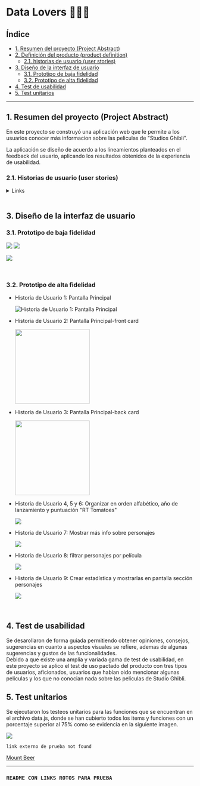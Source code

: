 # Data Lovers 📝😻💖

## Índice

* [1. Resumen del proyecto (Project Abstract)](#1-resumen-del-proyecto-project-abstract)
* [2. Definición del producto (product definition)](#2-definición-del-producto-product-definition)
  - [2.1. historias de usuario (user stories)](#21-historias-de-usuario-user-stories)
* [3. Diseño de la interfaz de usuario](#3-diseño-de-la-interfaz-de-usuario)
  - [3.1. Prototipo de baja fidelidad](#31-prototipo-de-baja-fidelidad)
  - [3.2. Prototipo de alta fidelidad](#32-prototipo-de-alta-fidelidad)
* [4. Test de usabilidad](#4-test-de-usabilidad)
* [5. Test unitarios](#5-test-unitarios)

***

## 1. Resumen del proyecto (Project Abstract)

En este proyecto se construyó una aplicación web que le permite a los usuarios conocer más informacion sobre las peliculas de "Studios Ghibli".

La aplicación se diseño de acuerdo a los lineamientos planteados en el feedback del usuario, aplicando los resultados obtenidos de la experiencia de usabilidad.


### 2.1. Historias de usuario (user stories)

  <details><summary>Links</summary><p>

  * [Historia de Usuario 1: Pantalla Principal](https://trello.com/c/RmsttARv/82-historia-de-usuario-1-pantalla-principal 
  )

  * [Historia de Usuario 2: Pantalla Principal-front card](https://trello.com/c/hylOTh77/90-historia-de-usuario-2-pantalla-principal-front-card
  )

  * [Historia de Usuario 3: Pantalla Principal-back card](https://trello.com/c/hh3HLkNc/89-historia-de-usuario-3-pantalla-principal-back-card
  )

  * [Historia de Usuario 4: Organizar en orden alfabético](https://trello.com/c/KoWXJ2fa/80-historia-de-usuario-4-organizar-en-orden-alfab%C3%A9tico
  )

  * [Historia de Usuario 5: Organizar por año de lanzamiento](https://trello.com/c/JDIurZlM/84-historia-de-usuario-5-organizar-por-a%C3%B1o-de-lanzamiento
  )

  * [Historia de Usuario 6: Organizar por puntuación "Rt tomatoes"](https://trello.com/c/on8uZLGw/83-historia-de-usuario-6-organizar-por-puntuaci%C3%B3n-rt-tomatoes
  )

  * [Historia de Usuario 7: Mostrar más info sobre personajes](https://trello.com/c/UE4QCk6p/91-historia-de-usuario-7-mostrar-m%C3%A1s-info-sobre-personajes
  )

  * [Historia de Usuario 8: filtrar personajes por película](https://trello.com/c/PxTEc2QE/81-historia-de-usuario-8-filtrar-personajes-por-pel%C3%ADcula
  )

  - [Historia de Usuario 9: Crear estadística y mostrarlas en pantalla sección personajes](https://trello.com/c/KRm7RsNq/93-historia-de-usuario-9-crear-estad%C3%ADstica-con-reduce-y-mostrarlas-en-pantalla
  )
  
</p></details>

<br>

## 3. Diseño de la interfaz de usuario

### 3.1. Prototipo de baja fidelidad

<img src = "https://trello.com/1/cards/60ff39a360b96f71a93bf75a/attachments/6101357ee25e7568d0e78aec/download/WhatsApp_Image_2021-07-27_at_7.07.10_PM.jpeg">

<img src = "https://trello.com/1/cards/60ff39a360b96f71a93bf75a/attachments/6101357b050f5706a101fe2e/download/WhatsApp_Image_2021-07-27_at_7.07.10_PM_(1).jpeg"> 

<img src = "https://trello.com/1/cards/60ff39a360b96f71a93bf75a/attachments/6101368c3d09813a1636e383/download/prototipo_lapiz_y_papel.png
">

<br>

### 3.2. Prototipo de alta fidelidad

  * Historia de Usuario 1: Pantalla Principal

    ![Historia de Usuario 1: Pantalla Principal](src\IMG\H.U.1-Desktop(Readme).jpg)
  

  * Historia de Usuario 2: Pantalla Principal-front card

    <img src = "src\IMG\H.U.2-FrontCard(readme).jpg" height = "200px">

  * Historia de Usuario 3: Pantalla Principal-back card

    <img src = "src\IMG\H.U.3 Back Card (readme).jpg" height = "200px">

  * Historia de Usuario 4, 5 y 6: Organizar en orden alfabético, año de lanzamiento y puntuación "RT Tomatoes"

    <img src = "src\IMG\H.U.4-5-6-Ordenar (Readme).jpg">

  * Historia de Usuario 7: Mostrar más info sobre personajes

    <img src = "src\IMG\H.U.7-Mostrar personajes (readme).jpg">

  * Historia de Usuario 8: filtrar personajes por película

    <img src = "src\IMG\H.U.8-Filtrar Personajes (Readme).jpg">

  * Historia de Usuario 9: Crear estadística y mostrarlas en pantalla sección personajes

    <img src = "src\IMG\H.U.9-Estadisticas (readme).jpg">

<br>

## 4. Test de usabilidad
 Se desarollaron de forma guiada permitiendo obtener opiniones, consejos, sugerencias en cuanto a aspectos visuales se refiere, ademas de algunas sugerencias y gustos de las funcionalidades.<br>
 Debido a que existe una amplia y variada gama de test de usabilidad, en este proyecto se aplico el test de uso pactado del producto con tres tipos de usuarios, aficionados, usuarios que habian oido mencionar algunas peliculas y los que no conocian nada sobre las peliculas de Studio Ghibli.

## 5. Test unitarios
Se ejecutaron los testeos unitarios para las funciones que se encuentran en el  archivo  data.js, donde se han cubierto todos los items y funciones con un porcentaje superior al 75% como se evidencia en la siguiente imagen.

<img src = "src\IMG\testunitario.PNG">

`link externo de prueba not found`

[Mount Beer](http://www.mountbeer.com/)


***

### `README CON LINKS ROTOS PARA PRUEBA`